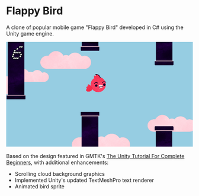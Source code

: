 # Flappy Bird
A clone of popular mobile game "Flappy Bird" developed in C# using the Unity game engine.

![Screenshot of 'Flappy Bird'-style video game running in the Unity game engine.](game_screenshot.png)

Based on the design featured in GMTK's [The Unity Tutorial For Complete Beginners](https://www.youtube.com/watch?v=XtQMytORBmM), with additional enhancements:
* Scrolling cloud background graphics
* Implemented Unity's updated TextMeshPro text renderer
* Animated bird sprite